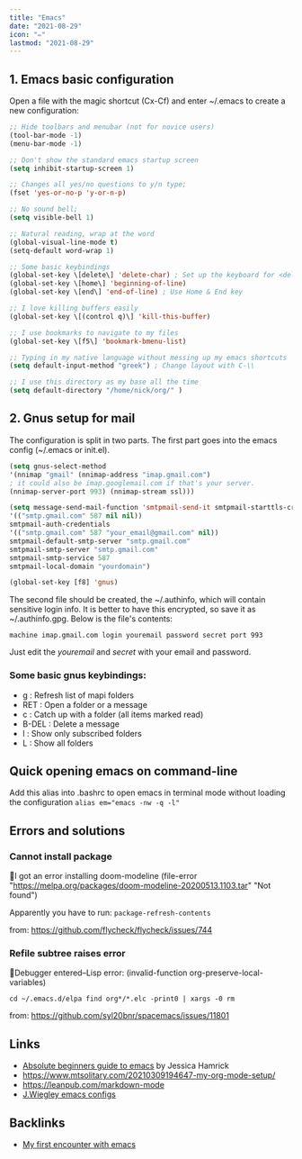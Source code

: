 ```yaml
---
title: "Emacs"
date: "2021-08-29"
icon: "✏️"
lastmod: "2021-08-29"
---
```


## 1. Emacs basic configuration
Open a file with the magic shortcut (Cx-Cf) and enter ~/.emacs to create a new configuration:

```lisp
;; Hide toolbars and menubar (not for novice users)
(tool-bar-mode -1)
(menu-bar-mode -1)

;; Don't show the standard emacs startup screen
(setq inhibit-startup-screen 1)

;; Changes all yes/no questions to y/n type;
(fset 'yes-or-no-p 'y-or-n-p)

;; No sound bell;
(setq visible-bell 1)

;; Natural reading, wrap at the word
(global-visual-line-mode t)
(setq-default word-wrap 1)

;; Some basic keybindings
(global-set-key \[delete\] 'delete-char) ; Set up the keyboard for <delete>
(global-set-key \[home\] 'beginning-of-line)
(global-set-key \[end\] 'end-of-line) ; Use Home & End key

;; I love killing buffers easily
(global-set-key \[(control q)\] 'kill-this-buffer)

;; I use bookmarks to navigate to my files
(global-set-key \[f5\] 'bookmark-bmenu-list)

;; Typing in my native language without messing up my emacs shortcuts
(setq default-input-method "greek") ; Change layout with C-\\

;; I use this directory as my base all the time
(setq default-directory "/home/nick/org/" )
```


## 2. Gnus setup for mail
The configuration is split in two parts. The first part goes into the emacs config (~/.emacs or init.el).

```lisp
(setq gnus-select-method
'(nnimap "gmail" (nnimap-address "imap.gmail.com")
; it could also be imap.googlemail.com if that's your server.
(nnimap-server-port 993) (nnimap-stream ssl)))

(setq message-send-mail-function 'smtpmail-send-it smtpmail-starttls-credentials
'(("smtp.gmail.com" 587 nil nil))
smtpmail-auth-credentials
'(("smtp.gmail.com" 587 "your_email@gmail.com" nil))
smtpmail-default-smtp-server "smtp.gmail.com"
smtpmail-smtp-server "smtp.gmail.com"
smtpmail-smtp-service 587
smtpmail-local-domain "yourdomain")

(global-set-key [f8] 'gnus)
```

The second file should be created, the ~/.authinfo, which will contain sensitive login info. It is better to have this encrypted, so save it as ~/.authinfo.gpg. Below is the file's contents:

`machine imap.gmail.com login youremail password secret port 993`

Just edit the *youremail* and *secret* with your email and password.

### **Some basic gnus keybindings:**

- g : Refresh list of mapi folders
- RET : Open a folder or a message
- c : Catch up with a folder (all items marked read)
- B-DEL : Delete a message
- l : Show only subscribed folders
- L : Show all folders

## Quick opening emacs on command-line

Add this alias into .bashrc to open emacs in terminal mode without loading the configuration
`alias em="emacs -nw -q -l"`

## Errors and solutions
### Cannot install package
🐛I got an error installing doom-modeline (file-error "https://melpa.org/packages/doom-modeline-20200513.1103.tar" "Not found")

Apparently you have to run: `package-refresh-contents`

from: https://github.com/flycheck/flycheck/issues/744

### Refile subtree raises error
🐛Debugger entered–Lisp error: (invalid-function org-preserve-local-variables)

`cd ~/.emacs.d/elpa find org*/*.elc -print0 | xargs -0 rm`

from: https://github.com/syl20bnr/spacemacs/issues/11801

## Links
- [Absolute beginners guide to emacs](http://www.jesshamrick.com/2012/09/10/absolute-beginners-guide-to-emacs/) by Jessica Hamrick
- https://www.mtsolitary.com/20210309194647-my-org-mode-setup/
- https://leanpub.com/markdown-mode
- [J.Wiegley emacs configs](https://github.com/jwiegley/dot-emacs)

## Backlinks
- [My first encounter with emacs](/emacs-the-first-encounter/)

